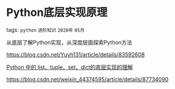 # Python底层实现原理

tags: `python` `进阶知识` `2020年` `05月`

从底层了解Python实现，从深度层面探索Python方法




https://blog.csdn.net/Yuyh131/article/details/83592608



[Python 中的 list、tuple、set、dict的底层实现的理解](https://blog.csdn.net/qq_27944187/article/details/99770138)


https://blog.csdn.net/weixin_44374595/article/details/87734090

